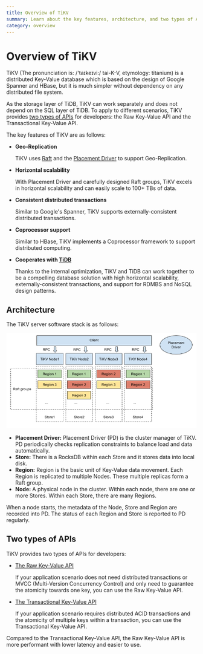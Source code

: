```yaml
---
title: Overview of TiKV
summary: Learn about the key features, architecture, and two types of APIs of TiKV.
category: overview
---
```


# Overview of TiKV

TiKV (The pronunciation is: /'taɪkeɪvi:/ tai-K-V, etymology: titanium) is a distributed Key-Value database which is based on the design of Google Spanner and HBase, but it is much simpler without dependency on any distributed file system.

As the storage layer of TiDB, TiKV can work separately and does not depend on the SQL layer of TiDB. To apply to different scenarios, TiKV provides [two types of APIs](#two-types-of-apis) for developers: the Raw Key-Value API and the Transactional Key-Value API.

The key features of TiKV are as follows:

- **Geo-Replication**

    TiKV uses [Raft](http://raft.github.io/) and the [Placement Driver](https://github.com/pingcap/pd/) to support Geo-Replication.

- **Horizontal scalability**

    With Placement Driver and carefully designed Raft groups, TiKV excels in horizontal scalability and can easily scale to 100+ TBs of data.

- **Consistent distributed transactions**

    Similar to Google's Spanner, TiKV supports externally-consistent distributed transactions.

- **Coprocessor support**

    Similar to HBase, TiKV implements a Coprocessor framework to support distributed computing.

- **Cooperates with [TiDB](https://github.com/pingcap/tidb)**

    Thanks to the internal optimization, TiKV and TiDB can work together to be a compelling database solution with high horizontal scalability, externally-consistent transactions, and support for RDMBS and NoSQL design patterns.

## Architecture

The TiKV server software stack is as follows:

![The TiKV software stack](../images/tikv_stack.png)

- **Placement Driver:** Placement Driver (PD) is the cluster manager of TiKV. PD periodically checks replication constraints to balance load and data automatically.
- **Store:** There is a RocksDB within each Store and it stores data into local disk.
- **Region:** Region is the basic unit of Key-Value data movement. Each Region is replicated to multiple Nodes. These multiple replicas form a Raft group.
- **Node:** A physical node in the cluster. Within each node, there are one or more Stores. Within each Store, there are many Regions.

When a node starts, the metadata of the Node, Store and Region are recorded into PD. The status of each Region and Store is reported to PD regularly.

## Two types of APIs

TiKV provides two types of APIs for developers:

- [The Raw Key-Value API](clients/go-client-api.md#try-the-raw-key-value-api)

    If your application scenario does not need distributed transactions or MVCC (Multi-Version Concurrency Control) and only need to guarantee the atomicity towards one key, you can use the Raw Key-Value API.

- [The Transactional Key-Value API](clients/go-client-api.md#try-the-transactional-key-value-api)

    If your application scenario requires distributed ACID transactions and the atomicity of multiple keys within a transaction, you can use the Transactional Key-Value API.

Compared to the Transactional Key-Value API, the Raw Key-Value API is more performant with lower latency and easier to use.